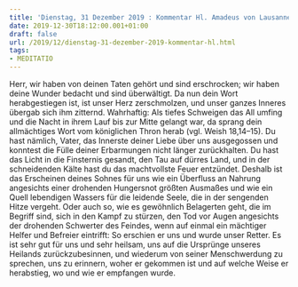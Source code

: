 ```yaml
---
title: 'Dienstag, 31 Dezember 2019 : Kommentar Hl. Amadeus von Lausanne'
date: 2019-12-30T18:12:00.001+01:00
draft: false
url: /2019/12/dienstag-31-dezember-2019-kommentar-hl.html
tags: 
- MEDITATIO
---
```


Herr, wir haben von deinen Taten gehört und sind erschrocken; wir haben deine Wunder bedacht und sind überwältigt. Da nun dein Wort herabgestiegen ist, ist unser Herz zerschmolzen, und unser ganzes Inneres übergab sich ihm zitternd. Wahrhaftig: Als tiefes Schweigen das All umfing und die Nacht in ihrem Lauf bis zur Mitte gelangt war, da sprang dein allmächtiges Wort vom königlichen Thron herab (vgl. Weish 18,14–15). Du hast nämlich, Vater, das Innerste deiner Liebe über uns ausgegossen und konntest die Fülle deiner Erbarmungen nicht länger zurückhalten. Du hast das Licht in die Finsternis gesandt, den Tau auf dürres Land, und in der schneidenden Kälte hast du das machtvollste Feuer entzündet. Deshalb ist das Erscheinen deines Sohnes für uns wie ein Überfluss an Nahrung angesichts einer drohenden Hungersnot größten Ausmaßes und wie ein Quell lebendigen Wassers für die leidende Seele, die in der sengenden Hitze vergeht. Oder auch so, wie es gewöhnlich Belagerten geht, die im Begriff sind, sich in den Kampf zu stürzen, den Tod vor Augen angesichts der drohenden Schwerter des Feindes, wenn auf einmal ein mächtiger Helfer und Befreier eintrifft: So erschien er uns und wurde unser Retter. Es ist sehr gut für uns und sehr heilsam, uns auf die Ursprünge unseres Heilands zurückzubesinnen, und wiederum von seiner Menschwerdung zu sprechen, uns zu erinnern, woher er gekommen ist und auf welche Weise er herabstieg, wo und wie er empfangen wurde.